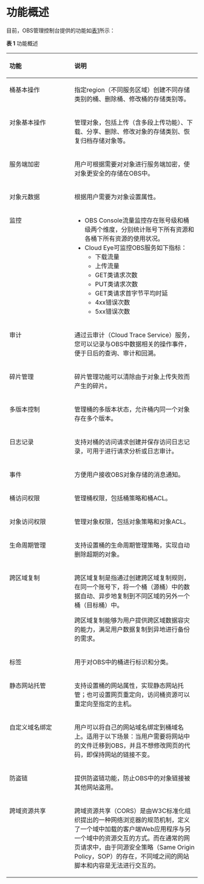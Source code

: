 # 功能概述<a name="obs_03_0054"></a>

目前，OBS管理控制台提供的功能如[表1](#table5004245911311)所示：

**表 1**  功能概述

<a name="table5004245911311"></a>
<table><thead align="left"><tr id="row4325473011311"><th class="cellrowborder" valign="top" width="34%" id="mcps1.2.3.1.1"><p id="p5864127411311"><a name="p5864127411311"></a><a name="p5864127411311"></a>功能</p>
</th>
<th class="cellrowborder" valign="top" width="66%" id="mcps1.2.3.1.2"><p id="p5232274311311"><a name="p5232274311311"></a><a name="p5232274311311"></a>说明</p>
</th>
</tr>
</thead>
<tbody><tr id="row114264111311"><td class="cellrowborder" valign="top" width="34%" headers="mcps1.2.3.1.1 "><p id="p2544509011311"><a name="p2544509011311"></a><a name="p2544509011311"></a>桶基本操作</p>
</td>
<td class="cellrowborder" valign="top" width="66%" headers="mcps1.2.3.1.2 "><p id="p4722697011349"><a name="p4722697011349"></a><a name="p4722697011349"></a>指定region（不同服务区域）创建不同存储类别的桶、删除桶、修改桶的存储类别等。</p>
</td>
</tr>
<tr id="row2742419211311"><td class="cellrowborder" valign="top" width="34%" headers="mcps1.2.3.1.1 "><p id="p676711911311"><a name="p676711911311"></a><a name="p676711911311"></a>对象基本操作</p>
</td>
<td class="cellrowborder" valign="top" width="66%" headers="mcps1.2.3.1.2 "><p id="p528797991146"><a name="p528797991146"></a><a name="p528797991146"></a>管理对象，包括上传（含多段上传功能）、下载、分享、删除、修改对象的存储类别、恢复归档存储对象等。</p>
</td>
</tr>
<tr id="row275312461116"><td class="cellrowborder" valign="top" width="34%" headers="mcps1.2.3.1.1 "><p id="p73666084410"><a name="p73666084410"></a><a name="p73666084410"></a>服务端加密</p>
</td>
<td class="cellrowborder" valign="top" width="66%" headers="mcps1.2.3.1.2 "><p id="p163685064420"><a name="p163685064420"></a><a name="p163685064420"></a>用户可根据需要对对象进行服务端加密，使对象更安全的存储在OBS中。</p>
</td>
</tr>
<tr id="row15997147101011"><td class="cellrowborder" valign="top" width="34%" headers="mcps1.2.3.1.1 "><p id="p4032719153544"><a name="p4032719153544"></a><a name="p4032719153544"></a>对象元数据</p>
</td>
<td class="cellrowborder" valign="top" width="66%" headers="mcps1.2.3.1.2 "><p id="p58214831153544"><a name="p58214831153544"></a><a name="p58214831153544"></a>根据用户需要为对象设置属性。</p>
</td>
</tr>
<tr id="row40033748163749"><td class="cellrowborder" valign="top" width="34%" headers="mcps1.2.3.1.1 "><p id="p21508194163749"><a name="p21508194163749"></a><a name="p21508194163749"></a>监控</p>
</td>
<td class="cellrowborder" valign="top" width="66%" headers="mcps1.2.3.1.2 "><a name="ul12491431105917"></a><a name="ul12491431105917"></a><ul id="ul12491431105917"><li>OBS Console流量监控存在账号级和桶级两个维度，分别统计账号下所有资源和各桶下所有资源的使用状况。</li><li>Cloud Eye可监控OBS服务如下指标：<a name="ul873610599011"></a><a name="ul873610599011"></a><ul id="ul873610599011"><li>下载流量</li><li>上传流量</li><li>GET类请求次数</li><li>PUT类请求次数</li><li>GET类请求首字节平均时延</li><li>4xx错误次数</li><li>5xx错误次数</li></ul>
</li></ul>
</td>
</tr>
<tr id="row13153104161815"><td class="cellrowborder" valign="top" width="34%" headers="mcps1.2.3.1.1 "><p id="p11541461820"><a name="p11541461820"></a><a name="p11541461820"></a>审计</p>
</td>
<td class="cellrowborder" valign="top" width="66%" headers="mcps1.2.3.1.2 "><p id="p815415410182"><a name="p815415410182"></a><a name="p815415410182"></a>通过云审计（Cloud Trace Service）服务，您可以记录与OBS中数据相关的操作事件，便于日后的查询、审计和回溯。</p>
</td>
</tr>
<tr id="row19621912114812"><td class="cellrowborder" valign="top" width="34%" headers="mcps1.2.3.1.1 "><p id="p2608962311311"><a name="p2608962311311"></a><a name="p2608962311311"></a>碎片管理</p>
</td>
<td class="cellrowborder" valign="top" width="66%" headers="mcps1.2.3.1.2 "><p id="p3288475211311"><a name="p3288475211311"></a><a name="p3288475211311"></a>碎片管理功能可以清除由于对象上传失败而产生的碎片。</p>
</td>
</tr>
<tr id="row9703184715464"><td class="cellrowborder" valign="top" width="34%" headers="mcps1.2.3.1.1 "><p id="p34627650153415"><a name="p34627650153415"></a><a name="p34627650153415"></a>多版本控制</p>
</td>
<td class="cellrowborder" valign="top" width="66%" headers="mcps1.2.3.1.2 "><p id="p53376247153415"><a name="p53376247153415"></a><a name="p53376247153415"></a>管理桶的多版本状态，允许桶内同一个对象存在多个版本。</p>
</td>
</tr>
<tr id="row10310204594310"><td class="cellrowborder" valign="top" width="34%" headers="mcps1.2.3.1.1 "><p id="p2817986411311"><a name="p2817986411311"></a><a name="p2817986411311"></a>日志记录</p>
</td>
<td class="cellrowborder" valign="top" width="66%" headers="mcps1.2.3.1.2 "><p id="p86761811311"><a name="p86761811311"></a><a name="p86761811311"></a>支持对桶的访问请求创建并保存访问日志记录，可用于进行请求分析或日志审计。</p>
</td>
</tr>
<tr id="row1544625212434"><td class="cellrowborder" valign="top" width="34%" headers="mcps1.2.3.1.1 "><p id="p1337070134411"><a name="p1337070134411"></a><a name="p1337070134411"></a>事件</p>
</td>
<td class="cellrowborder" valign="top" width="66%" headers="mcps1.2.3.1.2 "><p id="p143717019440"><a name="p143717019440"></a><a name="p143717019440"></a>方便用户接收OBS对象存储的消息通知。</p>
</td>
</tr>
<tr id="row10349548124312"><td class="cellrowborder" valign="top" width="34%" headers="mcps1.2.3.1.1 "><p id="p14373180104417"><a name="p14373180104417"></a><a name="p14373180104417"></a>桶访问权限</p>
</td>
<td class="cellrowborder" valign="top" width="66%" headers="mcps1.2.3.1.2 "><p id="p7375150104418"><a name="p7375150104418"></a><a name="p7375150104418"></a>管理桶权限，包括桶策略和桶ACL。</p>
</td>
</tr>
<tr id="row34462029101018"><td class="cellrowborder" valign="top" width="34%" headers="mcps1.2.3.1.1 "><p id="p39738207153532"><a name="p39738207153532"></a><a name="p39738207153532"></a>对象访问权限</p>
</td>
<td class="cellrowborder" valign="top" width="66%" headers="mcps1.2.3.1.2 "><p id="p64678173153532"><a name="p64678173153532"></a><a name="p64678173153532"></a>管理对象权限，包括对象策略和对象ACL。</p>
</td>
</tr>
<tr id="row780856411311"><td class="cellrowborder" valign="top" width="34%" headers="mcps1.2.3.1.1 "><p id="p2851395211311"><a name="p2851395211311"></a><a name="p2851395211311"></a>生命周期管理</p>
</td>
<td class="cellrowborder" valign="top" width="66%" headers="mcps1.2.3.1.2 "><p id="p2792877211311"><a name="p2792877211311"></a><a name="p2792877211311"></a>支持设置桶的生命周期管理策略，实现自动删除超期的对象。</p>
</td>
</tr>
<tr id="row19875205754920"><td class="cellrowborder" valign="top" width="34%" headers="mcps1.2.3.1.1 "><p id="p0855233507"><a name="p0855233507"></a><a name="p0855233507"></a>跨区域复制</p>
</td>
<td class="cellrowborder" valign="top" width="66%" headers="mcps1.2.3.1.2 "><p id="p132861311528"><a name="p132861311528"></a><a name="p132861311528"></a>跨区域复制是指通过创建跨区域复制规则，在同一个账号下，将一个桶（源桶）中的数据自动、异步地复制到不同区域的另外一个桶（目标桶）中。</p>
<p id="p1687616575495"><a name="p1687616575495"></a><a name="p1687616575495"></a>跨区域复制能够为用户提供跨区域数据容灾的能力，满足用户数据复制到异地进行备份的需求。</p>
</td>
</tr>
<tr id="row991413412509"><td class="cellrowborder" valign="top" width="34%" headers="mcps1.2.3.1.1 "><p id="p40282642153623"><a name="p40282642153623"></a><a name="p40282642153623"></a>标签</p>
</td>
<td class="cellrowborder" valign="top" width="66%" headers="mcps1.2.3.1.2 "><p id="p41668568153623"><a name="p41668568153623"></a><a name="p41668568153623"></a>用于对OBS中的桶进行标识和分类。</p>
</td>
</tr>
<tr id="row1442430015343"><td class="cellrowborder" valign="top" width="34%" headers="mcps1.2.3.1.1 "><p id="p5293792153422"><a name="p5293792153422"></a><a name="p5293792153422"></a>静态网站托管</p>
</td>
<td class="cellrowborder" valign="top" width="66%" headers="mcps1.2.3.1.2 "><p id="p26144036153422"><a name="p26144036153422"></a><a name="p26144036153422"></a>支持设置桶的网站属性，实现静态网站托管；也可设置网页重定向，访问桶资源可以重定向至指定的主机。</p>
</td>
</tr>
<tr id="row88451951104118"><td class="cellrowborder" valign="top" width="34%" headers="mcps1.2.3.1.1 "><p id="p17123787916"><a name="p17123787916"></a><a name="p17123787916"></a>自定义域名绑定</p>
</td>
<td class="cellrowborder" valign="top" width="66%" headers="mcps1.2.3.1.2 "><p id="p171231287913"><a name="p171231287913"></a><a name="p171231287913"></a>用户可以将自己的网站域名绑定到桶域名上。适用于以下场景：当用户需要将网站中的文件迁移到OBS，并且不想修改网页的代码，即保持网站的链接不变。</p>
</td>
</tr>
<tr id="row458923615347"><td class="cellrowborder" valign="top" width="34%" headers="mcps1.2.3.1.1 "><p id="p39985875153432"><a name="p39985875153432"></a><a name="p39985875153432"></a>防盗链</p>
</td>
<td class="cellrowborder" valign="top" width="66%" headers="mcps1.2.3.1.2 "><p id="p17630403153432"><a name="p17630403153432"></a><a name="p17630403153432"></a>提供防盗链功能，防止OBS中的对象链接被其他网站盗用。</p>
</td>
</tr>
<tr id="row2360174464810"><td class="cellrowborder" valign="top" width="34%" headers="mcps1.2.3.1.1 "><p id="p1236010446488"><a name="p1236010446488"></a><a name="p1236010446488"></a>跨域资源共享</p>
</td>
<td class="cellrowborder" valign="top" width="66%" headers="mcps1.2.3.1.2 "><p id="p536013440486"><a name="p536013440486"></a><a name="p536013440486"></a>跨域资源共享（CORS）是由W3C标准化组织提出的一种网络浏览器的规范机制，定义了一个域中加载的客户端Web应用程序与另一个域中的资源交互的方式。而在通常的网页请求中，由于同源安全策略（Same Origin Policy，SOP）的存在，不同域之间的网站脚本和内容是无法进行交互的。</p>
</td>
</tr>
</tbody>
</table>

